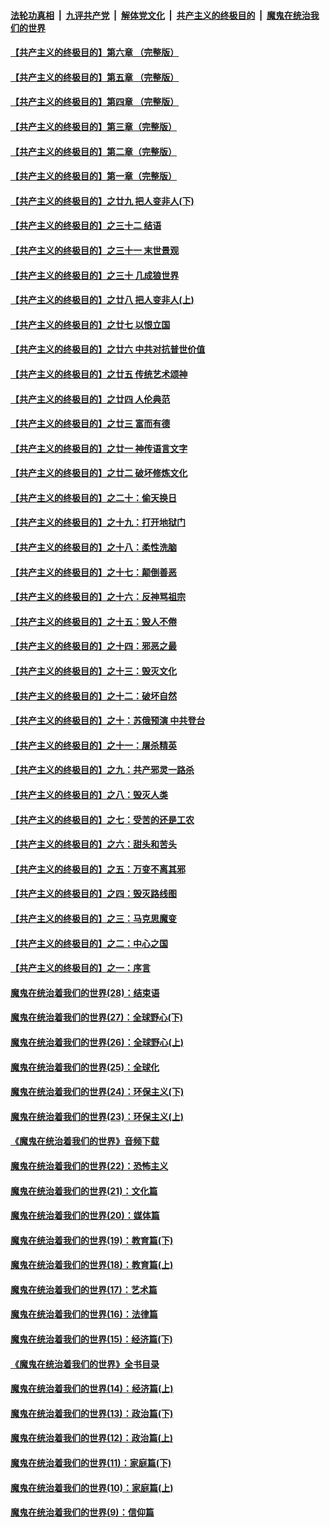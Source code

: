 

####  [法轮功真相](../../../../basic/blob/master/README.md?t=06041701) &nbsp;|&nbsp; [九评共产党](../../../../9ping.md/blob/master/README.md?t=06041701) &nbsp;|&nbsp; [解体党文化](../../../../jtdwh.md/blob/master/README.md?t=06041701)  &nbsp;|&nbsp; [共产主义的终极目的](../../../../gczydzjmd.md/blob/master/README.md?t=06041701) &nbsp;|&nbsp; [魔鬼在统治我们的世界](../../../../mgztzwmdsj.md/blob/master/README.md?t=06041701) 

#### [【共产主义的终极目的】第六章 （完整版）](../pages/nsc422/n11428913.md?t=06041701) 

#### [【共产主义的终极目的】第五章 （完整版）](../pages/nsc422/n11428912.md?t=06041701) 

#### [【共产主义的终极目的】第四章 （完整版）](../pages/nsc422/n11428907.md?t=06041701) 

#### [【共产主义的终极目的】第三章（完整版）](../pages/nsc422/n11428848.md?t=06041701) 

#### [【共产主义的终极目的】第二章（完整版）](../pages/nsc422/n11428831.md?t=06041701) 

#### [【共产主义的终极目的】第一章（完整版）](../pages/nsc422/n11417651.md?t=06041701) 

#### [【共产主义的终极目的】之廿九 把人变非人(下)](../pages/nsc422/n11344140.md?t=06041701) 

#### [【共产主义的终极目的】之三十二 结语](../pages/nsc422/n11360535.md?t=06041701) 

#### [【共产主义的终极目的】之三十一 末世景观](../pages/nsc422/n11351129.md?t=06041701) 

#### [【共产主义的终极目的】之三十 几成狼世界](../pages/nsc422/n11348280.md?t=06041701) 

#### [【共产主义的终极目的】之廿八 把人变非人(上)](../pages/nsc422/n11340492.md?t=06041701) 

#### [【共产主义的终极目的】之廿七 以恨立国](../pages/nsc422/n11336944.md?t=06041701) 

#### [【共产主义的终极目的】之廿六 中共对抗普世价值](../pages/nsc422/n11324785.md?t=06041701) 

#### [【共产主义的终极目的】之廿五 传统艺术颂神](../pages/nsc422/n11296396.md?t=06041701) 

#### [【共产主义的终极目的】之廿四 人伦典范](../pages/nsc422/n11296397.md?t=06041701) 

#### [【共产主义的终极目的】之廿三 富而有德](../pages/nsc422/n11283598.md?t=06041701) 

#### [【共产主义的终极目的】之廿一 神传语言文字](../pages/nsc422/n11263265.md?t=06041701) 

#### [【共产主义的终极目的】之廿二 破坏修炼文化](../pages/nsc422/n11245728.md?t=06041701) 

#### [【共产主义的终极目的】之二十：偷天换日](../pages/nsc422/n11238846.md?t=06041701) 

#### [【共产主义的终极目的】之十九：打开地狱门](../pages/nsc422/n11206376.md?t=06041701) 

#### [【共产主义的终极目的】之十八：柔性洗脑](../pages/nsc422/n11199994.md?t=06041701) 

#### [【共产主义的终极目的】之十七：颠倒善恶](../pages/nsc422/n11179782.md?t=06041701) 

#### [【共产主义的终极目的】之十六：反神骂祖宗](../pages/nsc422/n11166798.md?t=06041701) 

#### [【共产主义的终极目的】之十五：毁人不倦](../pages/nsc422/n11166792.md?t=06041701) 

#### [【共产主义的终极目的】之十四：邪恶之最](../pages/nsc422/n11150249.md?t=06041701) 

#### [【共产主义的终极目的】之十三：毁灭文化](../pages/nsc422/n11135227.md?t=06041701) 

#### [【共产主义的终极目的】之十二：破坏自然](../pages/nsc422/n11135214.md?t=06041701) 

#### [【共产主义的终极目的】之十：苏俄预演 中共登台](../pages/nsc422/n11118424.md?t=06041701) 

#### [【共产主义的终极目的】之十一：屠杀精英](../pages/nsc422/n11118442.md?t=06041701) 

#### [【共产主义的终极目的】之九：共产邪灵一路杀](../pages/nsc422/n11114139.md?t=06041701) 

#### [【共产主义的终极目的】之八：毁灭人类](../pages/nsc422/n11108503.md?t=06041701) 

#### [【共产主义的终极目的】之七：受苦的还是工农](../pages/nsc422/n11101809.md?t=06041701) 

#### [【共产主义的终极目的】之六：甜头和苦头](../pages/nsc422/n11096971.md?t=06041701) 

#### [【共产主义的终极目的】之五：万变不离其邪](../pages/nsc422/n11091285.md?t=06041701) 

#### [【共产主义的终极目的】之四：毁灭路线图](../pages/nsc422/n11086284.md?t=06041701) 

#### [【共产主义的终极目的】之三：马克思魔变](../pages/nsc422/n11061941.md?t=06041701) 

#### [【共产主义的终极目的】之二：中心之国](../pages/nsc422/n11047728.md?t=06041701) 

#### [【共产主义的终极目的】之一：序言](../pages/nsc422/n11086077.md?t=06041701) 

#### [魔鬼在统治着我们的世界(28)：结束语](../pages/nsc422/n10936246.md?t=06041701) 

#### [魔鬼在统治着我们的世界(27)：全球野心(下)](../pages/nsc422/n10928319.md?t=06041701) 

#### [魔鬼在统治着我们的世界(26)：全球野心(上)](../pages/nsc422/n10900318.md?t=06041701) 

#### [魔鬼在统治着我们的世界(25)：全球化](../pages/nsc422/n10788205.md?t=06041701) 

#### [魔鬼在统治着我们的世界(24)：环保主义(下)](../pages/nsc422/n10695307.md?t=06041701) 

#### [魔鬼在统治着我们的世界(23)：环保主义(上)](../pages/nsc422/n10688613.md?t=06041701) 

#### [《魔鬼在统治着我们的世界》音频下载](../pages/nsc422/n10635553.md?t=06041701) 

#### [魔鬼在统治着我们的世界(22)：恐怖主义](../pages/nsc422/n10614727.md?t=06041701) 

#### [魔鬼在统治着我们的世界(21)：文化篇](../pages/nsc422/n10597706.md?t=06041701) 

#### [魔鬼在统治着我们的世界(20)：媒体篇](../pages/nsc422/n10586579.md?t=06041701) 

#### [魔鬼在统治着我们的世界(19)：教育篇(下)](../pages/nsc422/n10564808.md?t=06041701) 

#### [魔鬼在统治着我们的世界(18)：教育篇(上)](../pages/nsc422/n10526970.md?t=06041701) 

#### [魔鬼在统治着我们的世界(17)：艺术篇](../pages/nsc422/n10499093.md?t=06041701) 

#### [魔鬼在统治着我们的世界(16)：法律篇](../pages/nsc422/n10485969.md?t=06041701) 

#### [魔鬼在统治着我们的世界(15)：经济篇(下)](../pages/nsc422/n10469975.md?t=06041701) 

#### [《魔鬼在统治着我们的世界》全书目录](../pages/nsc422/n10464261.md?t=06041701) 

#### [魔鬼在统治着我们的世界(14)：经济篇(上)](../pages/nsc422/n10457370.md?t=06041701) 

#### [魔鬼在统治着我们的世界(13)：政治篇(下)](../pages/nsc422/n10448270.md?t=06041701) 

#### [魔鬼在统治着我们的世界(12)：政治篇(上)](../pages/nsc422/n10444576.md?t=06041701) 

#### [魔鬼在统治着我们的世界(11)：家庭篇(下)](../pages/nsc422/n10440961.md?t=06041701) 

#### [魔鬼在统治着我们的世界(10)：家庭篇(上)](../pages/nsc422/n10435448.md?t=06041701) 

#### [魔鬼在统治着我们的世界(9)：信仰篇](../pages/nsc422/n10432159.md?t=06041701) 

